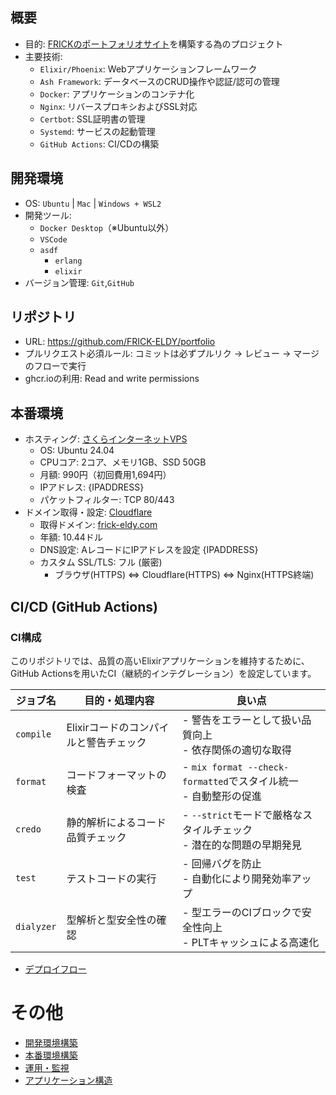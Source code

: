 ## 概要
- 目的: [FRICKのポートフォリオサイト](https://frick-eldy.com)を構築する為のプロジェクト
- 主要技術:
  - `Elixir/Phoenix`: Webアプリケーションフレームワーク
  - `Ash Framework`: データベースのCRUD操作や認証/認可の管理
  - `Docker`: アプリケーションのコンテナ化
  - `Nginx`: リバースプロキシおよびSSL対応
  - `Certbot`: SSL証明書の管理
  - `Systemd`: サービスの起動管理
  - `GitHub Actions`: CI/CDの構築

## 開発環境
- OS: `Ubuntu` | `Mac` | `Windows + WSL2`
- 開発ツール:
  - `Docker Desktop`（※Ubuntu以外）
  - `VSCode`
  - `asdf`
    - `erlang`
    - `elixir`
- バージョン管理: `Git`,`GitHub`

## リポジトリ
- URL: https://github.com/FRICK-ELDY/portfolio
- プルリクエスト必須ルール: コミットは必ずプルリク → レビュー → マージ のフローで実行
- ghcr.ioの利用: Read and write permissions

## 本番環境
- ホスティング: [さくらインターネットVPS](https://secure.sakura.ad.jp/)
  - OS: Ubuntu 24.04
  - CPUコア: 2コア、メモリ1GB、SSD 50GB
  - 月額: 990円（初回費用1,694円）
  - IPアドレス: {IPADDRESS}
  - パケットフィルター: TCP 80/443
- ドメイン取得・設定: [Cloudflare](https://dash.cloudflare.com/)
  - 取得ドメイン: [frick-eldy.com](https://frick-eldy.com)
  - 年額: 10.44ドル
  - DNS設定: AレコードにIPアドレスを設定 {IPADDRESS}
  - カスタム SSL/TLS: フル (厳密)
    - ブラウザ(HTTPS) ⇔ Cloudflare(HTTPS) ⇔ Nginx(HTTPS終端)

## CI/CD (GitHub Actions)
### CI構成
このリポジトリでは、品質の高いElixirアプリケーションを維持するために、GitHub Actionsを用いたCI（継続的インテグレーション）を設定しています。

| ジョブ名     | 目的・処理内容                                    | 良い点                                                                 |
|--------------|---------------------------------------------------|------------------------------------------------------------------------|
| `compile`    | Elixirコードのコンパイルと警告チェック            | - 警告をエラーとして扱い品質向上<br>- 依存関係の適切な取得             |
| `format`     | コードフォーマットの検査                           | - `mix format --check-formatted`でスタイル統一<br>- 自動整形の促進     |
| `credo`      | 静的解析によるコード品質チェック                   | - `--strict`モードで厳格なスタイルチェック<br>- 潜在的な問題の早期発見 |
| `test`       | テストコードの実行                                 | - 回帰バグを防止<br>- 自動化により開発効率アップ                        |
| `dialyzer`   | 型解析と型安全性の確認                             | - 型エラーのCIブロックで安全性向上<br>- PLTキャッシュによる高速化      |
- [デプロイフロー](./doc/deploy_flow.md)

# その他
- [開発環境構築](./doc/hands-on/dev_env_build.md)
- [本番環境構築](./doc/hands-on/prod_env_build.md)
- [運用・監視](./doc/operation_monitoring.md)
- [アプリケーション構造](./doc/application_structure.md)
